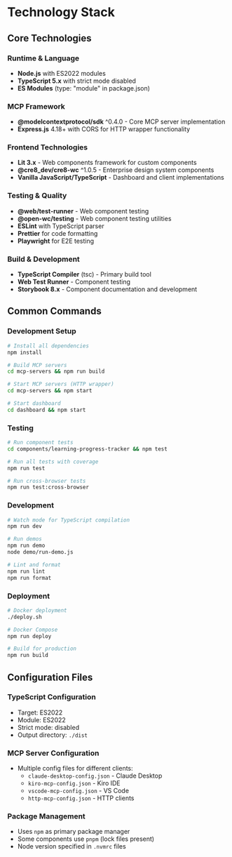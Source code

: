 # Technology Stack

## Core Technologies

### Runtime & Language
- **Node.js** with ES2022 modules
- **TypeScript 5.x** with strict mode disabled
- **ES Modules** (type: "module" in package.json)

### MCP Framework
- **@modelcontextprotocol/sdk** ^0.4.0 - Core MCP server implementation
- **Express.js** 4.18+ with CORS for HTTP wrapper functionality

### Frontend Technologies
- **Lit 3.x** - Web components framework for custom components
- **@cre8_dev/cre8-wc** ^1.0.5 - Enterprise design system components
- **Vanilla JavaScript/TypeScript** - Dashboard and client implementations

### Testing & Quality
- **@web/test-runner** - Web component testing
- **@open-wc/testing** - Web component testing utilities
- **ESLint** with TypeScript parser
- **Prettier** for code formatting
- **Playwright** for E2E testing

### Build & Development
- **TypeScript Compiler** (tsc) - Primary build tool
- **Web Test Runner** - Component testing
- **Storybook 8.x** - Component documentation and development

## Common Commands

### Development Setup
```bash
# Install all dependencies
npm install

# Build MCP servers
cd mcp-servers && npm run build

# Start MCP servers (HTTP wrapper)
cd mcp-servers && npm start

# Start dashboard
cd dashboard && npm start
```

### Testing
```bash
# Run component tests
cd components/learning-progress-tracker && npm test

# Run all tests with coverage
npm run test

# Run cross-browser tests
npm run test:cross-browser
```

### Development
```bash
# Watch mode for TypeScript compilation
npm run dev

# Run demos
npm run demo
node demo/run-demo.js

# Lint and format
npm run lint
npm run format
```

### Deployment
```bash
# Docker deployment
./deploy.sh

# Docker Compose
npm run deploy

# Build for production
npm run build
```

## Configuration Files

### TypeScript Configuration
- Target: ES2022
- Module: ES2022
- Strict mode: disabled
- Output directory: `./dist`

### MCP Server Configuration
- Multiple config files for different clients:
  - `claude-desktop-config.json` - Claude Desktop
  - `kiro-mcp-config.json` - Kiro IDE
  - `vscode-mcp-config.json` - VS Code
  - `http-mcp-config.json` - HTTP clients

### Package Management
- Uses `npm` as primary package manager
- Some components use `pnpm` (lock files present)
- Node version specified in `.nvmrc` files